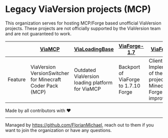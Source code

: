 # Legacy ViaVersion projects (MCP)

This organization serves for hosting MCP/Forge based unofficial ViaVersion projects. These projects are not officially supported by the ViaVersion team and are not guaranteed to work.

|         | [ViaMCP](https://github.com/ViaVersionMCP/ViaMCP)         | [ViaLoadingBase](https://github.com/ViaVersionMCP/ViaLoadingBase) | [ViaForge-1.7](https://github.com/ViaVersionMCP/ViaForge-1.7) | [ViaForgePlus](https://github.com/ViaVersionMCP/ViaForgePlus)                             |
|---------|-----------------------------------------------------------|-------------------------------------------------------------------|---------------------------------------------------------------|-------------------------------------------------------------------------------------------|
| Feature | ViaVersion VersionSwitcher for Minecraft Coder Pack (MCP) | Outdated ViaVersion loading platform for ViaMCP                   | Backport of ViaForge to 1.7.10 Forge                          | Client-side Implementation of the Via* projects for Minecraft Forge with QoL improvements |


Made by all contributors with ❤️

--------
Managed by https://github.com/FlorianMichael, reach out to them if you want to join the organization or have any questions.
